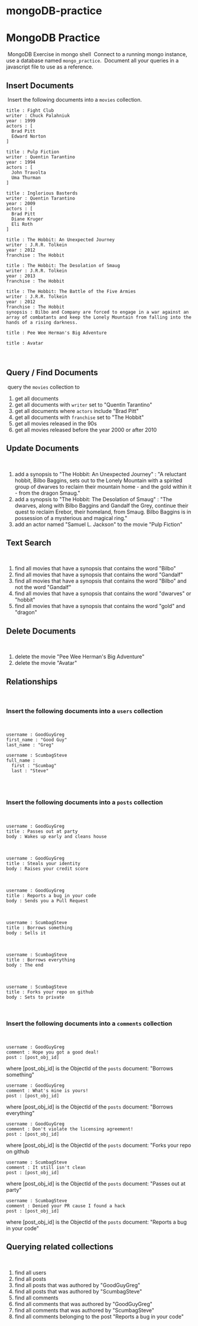 # mongoDB-practice

# MongoDB Practice
​
MongoDB Exercise in mongo shell
​
Connect to a running mongo instance, use a database named `mongo_practice`.
​
Document all your queries in a javascript file to use as a reference.
​
## Insert Documents
​
Insert the following documents into a `movies` collection.
​
```
title : Fight Club
writer : Chuck Palahniuk
year : 1999
actors : [
  Brad Pitt
  Edward Norton
]
```
```
title : Pulp Fiction
writer : Quentin Tarantino
year : 1994
actors : [
  John Travolta
  Uma Thurman
]
```
```
title : Inglorious Basterds
writer : Quentin Tarantino
year : 2009
actors : [
  Brad Pitt
  Diane Kruger
  Eli Roth
]
```
```
title : The Hobbit: An Unexpected Journey
writer : J.R.R. Tolkein
year : 2012
franchise : The Hobbit
```
```
title : The Hobbit: The Desolation of Smaug
writer : J.R.R. Tolkein
year : 2013
franchise : The Hobbit
```
```
title : The Hobbit: The Battle of the Five Armies
writer : J.R.R. Tolkein
year : 2012
franchise : The Hobbit
synopsis : Bilbo and Company are forced to engage in a war against an array of combatants and keep the Lonely Mountain from falling into the hands of a rising darkness.
```
```
title : Pee Wee Herman's Big Adventure
```
```
title : Avatar
```
​
## Query / Find Documents
​
query the `movies` collection to
​
1. get all documents
1. get all documents with `writer` set to "Quentin Tarantino"
1. get all documents where `actors` include "Brad Pitt"
1. get all documents with `franchise` set to "The Hobbit"
1. get all movies released in the 90s
1. get all movies released before the year 2000 or after 2010
​
## Update Documents
​
1. add a synopsis to "The Hobbit: An Unexpected Journey" : "A reluctant hobbit, Bilbo Baggins, sets out to the Lonely Mountain with a spirited group of dwarves to reclaim their mountain home - and the gold within it - from the dragon Smaug."
1. add a synopsis to "The Hobbit: The Desolation of Smaug" : "The dwarves, along with Bilbo Baggins and Gandalf the Grey, continue their quest to reclaim Erebor, their homeland, from Smaug. Bilbo Baggins is in possession of a mysterious and magical ring."
1. add an actor named "Samuel L. Jackson" to the movie "Pulp Fiction"
​
## Text Search
​
1. find all movies that have a synopsis that contains the word "Bilbo"
1. find all movies that have a synopsis that contains the word "Gandalf"
1. find all movies that have a synopsis that contains the word "Bilbo" and not the word "Gandalf"
1. find all movies that have a synopsis that contains the word "dwarves" or "hobbit"
1. find all movies that have a synopsis that contains the word "gold" and "dragon"
​
## Delete Documents
​
1. delete the movie "Pee Wee Herman's Big Adventure"
1. delete the movie "Avatar"
​
## Relationships
​
### Insert the following documents into a `users` collection
​
```
username : GoodGuyGreg
first_name : "Good Guy"
last_name : "Greg"
```
```
username : ScumbagSteve
full_name :
  first : "Scumbag"
  last : "Steve"
​
```
​
### Insert the following documents into a `posts` collection
​
```
username : GoodGuyGreg
title : Passes out at party
body : Wakes up early and cleans house
```
​
```
username : GoodGuyGreg
title : Steals your identity
body : Raises your credit score
```
​
```
username : GoodGuyGreg
title : Reports a bug in your code
body : Sends you a Pull Request
```
​
```
username : ScumbagSteve
title : Borrows something
body : Sells it
```
​
```
username : ScumbagSteve
title : Borrows everything
body : The end
```
​
```
username : ScumbagSteve
title : Forks your repo on github
body : Sets to private
```
​
​
### Insert the following documents into a `comments` collection
​
```
username : GoodGuyGreg
comment : Hope you got a good deal!
post : [post_obj_id]
```
where [post_obj_id] is the ObjectId of the `posts` document: "Borrows something"
​
```
username : GoodGuyGreg
comment : What's mine is yours!
post : [post_obj_id]
```
where [post_obj_id] is the ObjectId of the `posts` document: "Borrows everything"
​
```
username : GoodGuyGreg
comment : Don't violate the licensing agreement!
post : [post_obj_id]
```
where [post_obj_id] is the ObjectId of the `posts` document: "Forks your repo on github
​
```
username : ScumbagSteve
comment : It still isn't clean
post : [post_obj_id]
```
where [post_obj_id] is the ObjectId of the `posts` document: "Passes out at party"
​
```
username : ScumbagSteve
comment : Denied your PR cause I found a hack
post : [post_obj_id]
```
where [post_obj_id] is the ObjectId of the `posts` document: "Reports a bug in your code"
​
​
## Querying related collections
​
1. find all users
1. find all posts
1. find all posts that was authored by "GoodGuyGreg"
1. find all posts that was authored by "ScumbagSteve"
1. find all comments
1. find all comments that was authored by "GoodGuyGreg"
1. find all comments that was authored by "ScumbagSteve"
1. find all comments belonging to the post "Reports a bug in your code"